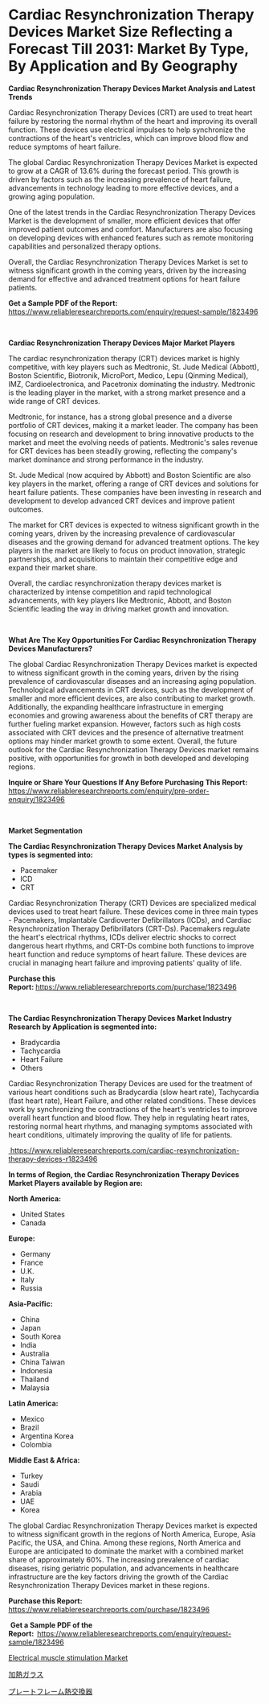 <p><h1>Cardiac Resynchronization Therapy Devices Market Size Reflecting a Forecast Till 2031: Market By Type, By Application and By Geography</h1></p><p><strong>Cardiac Resynchronization Therapy Devices Market Analysis and Latest Trends</strong></p>
<p><p>Cardiac Resynchronization Therapy Devices (CRT) are used to treat heart failure by restoring the normal rhythm of the heart and improving its overall function. These devices use electrical impulses to help synchronize the contractions of the heart's ventricles, which can improve blood flow and reduce symptoms of heart failure.</p><p>The global Cardiac Resynchronization Therapy Devices Market is expected to grow at a CAGR of 13.6% during the forecast period. This growth is driven by factors such as the increasing prevalence of heart failure, advancements in technology leading to more effective devices, and a growing aging population.</p><p>One of the latest trends in the Cardiac Resynchronization Therapy Devices Market is the development of smaller, more efficient devices that offer improved patient outcomes and comfort. Manufacturers are also focusing on developing devices with enhanced features such as remote monitoring capabilities and personalized therapy options.</p><p>Overall, the Cardiac Resynchronization Therapy Devices Market is set to witness significant growth in the coming years, driven by the increasing demand for effective and advanced treatment options for heart failure patients.</p></p>
<p><strong>Get a Sample PDF of the Report:&nbsp;</strong> <a href="https://www.reliableresearchreports.com/enquiry/request-sample/1823496">https://www.reliableresearchreports.com/enquiry/request-sample/1823496</a></p>
<p>&nbsp;</p>
<p><strong>Cardiac Resynchronization Therapy Devices Major Market Players</strong></p>
<p><p>The cardiac resynchronization therapy (CRT) devices market is highly competitive, with key players such as Medtronic, St. Jude Medical (Abbott), Boston Scientific, Biotronik, MicroPort, Medico, Lepu (Qinming Medical), IMZ, Cardioelectronica, and Pacetronix dominating the industry. Medtronic is the leading player in the market, with a strong market presence and a wide range of CRT devices.</p><p>Medtronic, for instance, has a strong global presence and a diverse portfolio of CRT devices, making it a market leader. The company has been focusing on research and development to bring innovative products to the market and meet the evolving needs of patients. Medtronic's sales revenue for CRT devices has been steadily growing, reflecting the company's market dominance and strong performance in the industry.</p><p>St. Jude Medical (now acquired by Abbott) and Boston Scientific are also key players in the market, offering a range of CRT devices and solutions for heart failure patients. These companies have been investing in research and development to develop advanced CRT devices and improve patient outcomes.</p><p>The market for CRT devices is expected to witness significant growth in the coming years, driven by the increasing prevalence of cardiovascular diseases and the growing demand for advanced treatment options. The key players in the market are likely to focus on product innovation, strategic partnerships, and acquisitions to maintain their competitive edge and expand their market share.</p><p>Overall, the cardiac resynchronization therapy devices market is characterized by intense competition and rapid technological advancements, with key players like Medtronic, Abbott, and Boston Scientific leading the way in driving market growth and innovation.</p></p>
<p>&nbsp;</p>
<p><strong>What Are The Key Opportunities For Cardiac Resynchronization Therapy Devices Manufacturers?</strong></p>
<p><p>The global Cardiac Resynchronization Therapy Devices market is expected to witness significant growth in the coming years, driven by the rising prevalence of cardiovascular diseases and an increasing aging population. Technological advancements in CRT devices, such as the development of smaller and more efficient devices, are also contributing to market growth. Additionally, the expanding healthcare infrastructure in emerging economies and growing awareness about the benefits of CRT therapy are further fueling market expansion. However, factors such as high costs associated with CRT devices and the presence of alternative treatment options may hinder market growth to some extent. Overall, the future outlook for the Cardiac Resynchronization Therapy Devices market remains positive, with opportunities for growth in both developed and developing regions.</p></p>
<p><strong>Inquire or Share Your Questions If Any Before Purchasing This Report:</strong> <a href="https://www.reliableresearchreports.com/enquiry/pre-order-enquiry/1823496">https://www.reliableresearchreports.com/enquiry/pre-order-enquiry/1823496</a></p>
<p>&nbsp;</p>
<p><strong>Market Segmentation</strong></p>
<p><strong>The Cardiac Resynchronization Therapy Devices Market Analysis by types is segmented into:</strong></p>
<p><ul><li>Pacemaker</li><li>ICD</li><li>CRT</li></ul></p>
<p><p>Cardiac Resynchronization Therapy (CRT) Devices are specialized medical devices used to treat heart failure. These devices come in three main types - Pacemakers, Implantable Cardioverter Defibrillators (ICDs), and Cardiac Resynchronization Therapy Defibrillators (CRT-Ds). Pacemakers regulate the heart's electrical rhythms, ICDs deliver electric shocks to correct dangerous heart rhythms, and CRT-Ds combine both functions to improve heart function and reduce symptoms of heart failure. These devices are crucial in managing heart failure and improving patients' quality of life.</p></p>
<p><strong>Purchase this Report:&nbsp;</strong><a href="https://www.reliableresearchreports.com/purchase/1823496">https://www.reliableresearchreports.com/purchase/1823496</a></p>
<p>&nbsp;</p>
<p><strong>The Cardiac Resynchronization Therapy Devices Market Industry Research by Application is segmented into:</strong></p>
<p><ul><li>Bradycardia</li><li>Tachycardia</li><li>Heart Failure</li><li>Others</li></ul></p>
<p><p>Cardiac Resynchronization Therapy Devices are used for the treatment of various heart conditions such as Bradycardia (slow heart rate), Tachycardia (fast heart rate), Heart Failure, and other related conditions. These devices work by synchronizing the contractions of the heart's ventricles to improve overall heart function and blood flow. They help in regulating heart rates, restoring normal heart rhythms, and managing symptoms associated with heart conditions, ultimately improving the quality of life for patients.</p></p>
<p><a href="https://www.reliableresearchreports.com/cardiac-resynchronization-therapy-devices-r1823496">&nbsp;https://www.reliableresearchreports.com/cardiac-resynchronization-therapy-devices-r1823496</a></p>
<p><strong>In terms of Region, the Cardiac Resynchronization Therapy Devices Market Players available by Region are:</strong></p>
<p>
    <p> <strong> North America: </strong>
        <ul>
            <li>United States</li>
            <li>Canada</li>
        </ul>
        </p> 
    <p> <strong> Europe: </strong>
        <ul>
            <li>Germany</li>
            <li>France</li>
            <li>U.K.</li>
            <li>Italy</li>
            <li>Russia</li>
        </ul>
        </p> 
    <p> <strong> Asia-Pacific: </strong>
        <ul>
            <li>China</li>
            <li>Japan</li>
            <li>South Korea</li>
            <li>India</li>
            <li>Australia</li>
            <li>China Taiwan</li>
            <li>Indonesia</li>
            <li>Thailand</li>
            <li>Malaysia</li>
        </ul>
        </p> 
    <p> <strong> Latin America: </strong>
        <ul>
            <li>Mexico</li>
            <li>Brazil</li>
            <li>Argentina Korea</li>
            <li>Colombia</li>
        </ul>
        </p> 
    <p> <strong> Middle East & Africa: </strong>
        <ul>
            <li>Turkey</li>
            <li>Saudi</li>
            <li>Arabia</li>
            <li>UAE</li>
            <li>Korea</li>
        </ul>
    </p>
    </p>
<p><p>The global Cardiac Resynchronization Therapy Devices market is expected to witness significant growth in the regions of North America, Europe, Asia Pacific, the USA, and China. Among these regions, North America and Europe are anticipated to dominate the market with a combined market share of approximately 60%. The increasing prevalence of cardiac diseases, rising geriatric population, and advancements in healthcare infrastructure are the key factors driving the growth of the Cardiac Resynchronization Therapy Devices market in these regions.</p></p>
<p><strong>Purchase this Report: </strong><a href="https://www.reliableresearchreports.com/purchase/1823496">https://www.reliableresearchreports.com/purchase/1823496</a></p>
<p>&nbsp;<strong>Get a Sample PDF of the Report:&nbsp;&nbsp;</strong><a href="https://www.reliableresearchreports.com/enquiry/request-sample/1823496">https://www.reliableresearchreports.com/enquiry/request-sample/1823496</a></p>
<p><strong></strong></p>
<p><p><a href="https://github.com/sofayahoo2023/Market-Research-Report-List-4/blob/main/electrical-muscle-stimulation-market.md">Electrical muscle stimulation Market</a></p><p><a href="https://github.com/RodHoppe07/Market-Research-Report-List-1/blob/main/833175147525.md">加熱ガラス</a></p><p><a href="https://github.com/reliezer65/Market-Research-Report-List-1/blob/main/788759747526.md">プレートフレーム熱交換器</a></p></p>